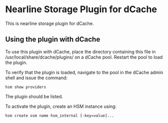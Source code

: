 Nearline Storage Plugin for dCache
==================================

This is nearline storage plugin for dCache.

Using the plugin with dCache
----------------------------

To use this plugin with dCache, place the directory containing this
file in /usr/local/share/dcache/plugins/ on a dCache pool. Restart
the pool to load the plugin.

To verify that the plugin is loaded, navigate to the pool in the dCache admin
shell and issue the command:

    hsm show providers

The plugin should be listed.

To activate the plugin, create an HSM instance using:

    hsm create osm name hsm_internal [-key=value]...

